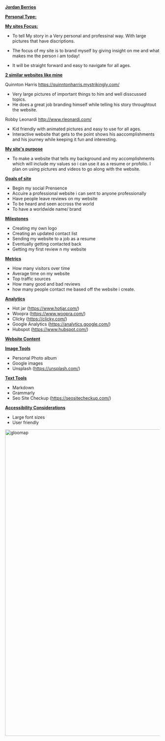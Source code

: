 <ins><b>Jordan Berrios</ins></b>

<ins><b>Personal Type:</ins></b>

<ins><b>My sites Focus:</ins></b>

* To tell My story in a Very personal and professinal way. With large pictures that have discriptions.

* The focus of my site is to brand myself by giving insight on me and what makes me the person i am today!

* It will be straight forward and easy to navigate for all ages.

<ins><b>2 similar websites like mine</b></ins>

Quinnton Harris 
https://quinntonharris.mystrikingly.com/

* Very large pictures of important things to him and well disscussed topics.
* He does a great job branding himself while telling his story throughtout the website.


Robby Leonardi
http://www.rleonardi.com/

* Kid friendly with animated pictures and easy to use for all ages. 
* Interactive website that gets to the point shows his aaccomplishments and his journey while keeping it fun and interesting.

<ins><b>My site's purpose</b></ins>

* To make a website that tells my background and my accomplishments which will include my values so i can use it as a resume or profolio. I plan on using pictures and videos to go along with the website. 

<ins><b> Goals of site</ins></b>

* Begin my social Prensence 
* Accuire a professional website i can sent to anyone professionally
* Have people leave reviews on my website
* To be heard and seen accross the world
* To have a worldwide name/ brand

<ins><b>Milestones</ins></b>

* Creating my own logo
* Creating an updated contact list 
* Sending my website to a job as a resume
* Eventually getting contacted back
* Getting my first review n my website

<ins><b> Metrics</ins></b>

* How many visitors over time
* Average time on my website
* Top traffic sources
* How many good and bad reviews
* how many people contact me based off the website i create.

<ins><b> Analytics</ins></b>

* Hot jar (https://www.hotjar.com/)
* Woopra (https://www.woopra.com/)
* Clicky (https://clicky.com/)
* Google Analytics (https://analytics.google.com/)
* Hubspot (https://www.hubspot.com/)

<ins><b> Website Content</ins></b>

<ins><b> Image Tools</ins></b>

* Personal Photo album
* Google images
* Unsplash (https://unsplash.com/)

<ins><b> Text Tools</ins></b>

* Markdown
* Grammarly
* Seo Site Checkup (https://seositecheckup.com/)

<ins><b> Accessibility Considerations</ins></b>

* Large font sizes
* User friendly


<img width="994" alt="gloomap" src="https://user-images.githubusercontent.com/109974903/185247498-b7e857cf-8283-42cd-bcf8-37bb25d3019f.png">
